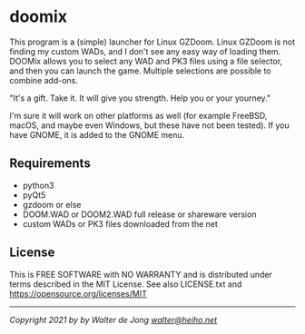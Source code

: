doomix
======

This program is a (simple) launcher for Linux GZDoom.
Linux GZDoom is not finding my custom WADs, and I don't see any easy way of
loading them. DOOMix allows you to select any WAD and PK3 files using
a file selector, and then you can launch the game. Multiple selections
are possible to combine add-ons.

"It's a gift. Take it. It will give you strength. Help you or your yourney."

I'm sure it will work on other platforms as well (for example FreeBSD,
macOS, and maybe even Windows, but these have not been tested).
If you have GNOME, it is added to the GNOME menu.


Requirements
------------

* python3
* pyQt5
* gzdoom or else
* DOOM.WAD or DOOM2.WAD full release or shareware version
* custom WADs or PK3 files downloaded from the net


License
-------

This is FREE SOFTWARE with NO WARRANTY and is distributed under terms described in the MIT License.
See also LICENSE.txt and https://opensource.org/licenses/MIT

- - - 
_Copyright 2021 by by Walter de Jong <walter@heiho.net>_

